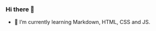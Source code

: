 ### Hi there 👋


<!--**nischay-code/nischay-code** is a ✨ _special_ ✨ repository because its `README.md` (this file) appears on your GitHub profile.

Here are some ideas to get you started:-->

- 🌱 I’m currently learning Markdown, HTML, CSS and JS.


